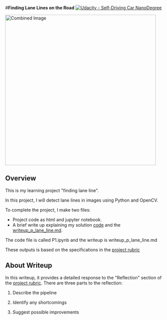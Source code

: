 #**Finding Lane Lines on the Road** 
[![Udacity - Self-Driving Car NanoDegree](https://s3.amazonaws.com/udacity-sdc/github/shield-carnd.svg)](http://www.udacity.com/drive)

<img src="examples/laneLines_thirdPass.jpg" width="480" alt="Combined Image" />

Overview
---

This is my learning project "finding lane line".

In this project, I will detect lane lines in images using Python and OpenCV.

To complete the project, I make two files:
- Project code as html and jupyter notebook.
- A brief write up explaining my solution [code](https://github.com/hirotoshi8/CarND-LaneLines-P1/blob/master/P1.ipynb) and the [writeup_p_lane_line.md](https://github.com/hirotoshi8/CarND-LaneLines-P1/blob/master/writeup_p_lane_line.md).

The code file is called P1.ipynb and the writeup is writeup_p_lane_line.md 

These outputs is based on the specifications in the [project rubric](https://review.udacity.com/#!/rubrics/322/view)


About Writeup
---
In this writeup, it provides a detailed response to the "Reflection" section of the [project rubric](https://review.udacity.com/#!/rubrics/322/view). There are three parts to the reflection:

1. Describe the pipeline

2. Identify any shortcomings

3. Suggest possible improvements

